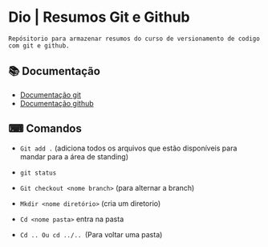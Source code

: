 
# Dio | Resumos Git e Github    

    Repósitorio para armazenar resumos do curso de versionamento de codigo com git e github.

## 📚 Documentação
- [Documentação git](https://git-scm.com/docs/git/pt_BR)
- [Documentação github](https://docs.github.com/)

## ⌨ Comandos

- ```Git add .``` (adiciona todos os arquivos que estão disponíveis para mandar para a área de standing)
- ```git status``` 

- ```Git checkout <nome branch>``` (para alternar a branch)

- ```Mkdir <nome diretório>``` (cria um diretorio)

- ```Cd <nome pasta>``` entra na pasta
- ```Cd .. Ou cd ../.. ```(Para voltar uma pasta)